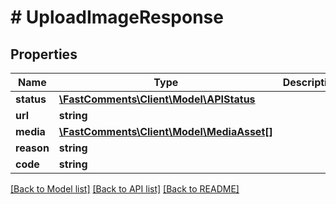 # # UploadImageResponse

## Properties

Name | Type | Description | Notes
------------ | ------------- | ------------- | -------------
**status** | [**\FastComments\Client\Model\APIStatus**](APIStatus.md) |  |
**url** | **string** |  | [optional]
**media** | [**\FastComments\Client\Model\MediaAsset[]**](MediaAsset.md) |  | [optional]
**reason** | **string** |  | [optional]
**code** | **string** |  | [optional]

[[Back to Model list]](../../README.md#models) [[Back to API list]](../../README.md#endpoints) [[Back to README]](../../README.md)
